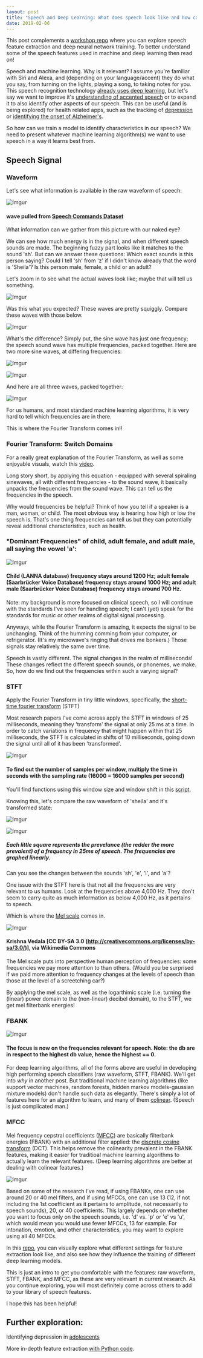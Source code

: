 ```yaml
---
layout: post
title: "Speech and Deep Learning: What does speech look like and how can we prep it for taining?"
date: 2019-02-06
---
```


This post complements a <a href="https://github.com/a-n-rose/Build-CNN-or-LSTM-or-CNNLSTM-with-speech-features">workshop repo</a> where you can explore speech feature extraction and deep neural network training. To better understand some of the speech features used in machine and deep learning then read on!

Speech and machine learning. Why is it relevant? I assume you're familiar with Siri and Alexa, and (depending on your language/accent) they do what you say, from turning on the lights, playing a song, to taking notes for you. This speech recognition technology <a href="https://uwaterloo.ca/global-impact/how-machine-learning-helps-siri-and-alexa-understand-you">already uses deep learning</a>, but let's say we want to improve it's <a href="https://www.isca-speech.org/archive/Interspeech_2018/pdfs/1864.pdf">understanding of accented speech</a> or to expand it to also identify other aspects of our speech. This can be useful (and is being explored) for health related apps, such as the tracking of <a href="http://www.infomus.org/Events/proceedings/ACII2015/papers/Main_Conference/M4_Doctoral_Consortium/D01_Recognition/ACII2015_submission_195.pdf">depression</a> or <a href="https://ac.els-cdn.com/S2352872915000160/1-s2.0-S2352872915000160-main.pdf?_tid=d04d9cc3-f992-4820-af98-f083c847c322&acdnat=1549408007_fe358db560e7df5618e8d68875824413">identifying the onset of Alzheimer's</a>.

So how can we train a model to identify characteristics in our speech? We need to present whatever machine learning algorithm(s) we want to use speech in a way it learns best from. 

## Speech Signal

### Waveform 

Let's see what information is available in the raw waveform of speech:


![Imgur](https://i.imgur.com/sSYOMbq.png)
#### wave pulled from <a href="https://ai.googleblog.com/2017/08/launching-speech-commands-dataset.html">Speech Commands Dataset</a>


What information can we gather from this picture with our naked eye? 

We can see how much energy is in the signal, and when different speech sounds are made. The beginning fuzzy part looks like it matches to the sound 'sh'. But can we answer these questions: Which exact sounds is this person saying? Could I tell 'sh' from 'z' if I didn't know already that the word is 'Sheila'? Is this person male, female, a child or an adult?

Let's zoom in to see what the actual waves look like; maybe that will tell us something.

![Imgur](https://i.imgur.com/zWqjgkz.png)

Was this what you expected? These waves are pretty squiggly. Compare these waves with those below. 

![Imgur](https://i.imgur.com/m7HmVna.png)

What's the difference? Simply put, the sine wave has just one frequency; the speech sound wave has multiple frequencies, packed together. Here are two more sine waves, at differing frequencies:

![Imgur](https://i.imgur.com/bWTarkl.png)

![Imgur](https://i.imgur.com/GwXFRQd.png)

And here are all three waves, packed together:

![Imgur](https://i.imgur.com/bo6PMnL.png)


For us humans, and most standard machine learning algorithms, it is very hard to tell which frequencies are in there. 

This is where the Fourier Transform comes in!! 

### Fourier Transform: Switch Domains

For a really great explanation of the Fourier Transform, as well as some enjoyable visuals, watch this <a href="https://www.youtube.com/watch?v=spUNpyF58BY">video</a>.

Long story short, by applying this equation - equipped with several spiraling sinewaves, all with different frequencies - to the sound wave, it basically unpacks the frequencies from the sound wave. This can tell us the frequencies in the speech.

Why would frequencies be helpful? Think of how you tell if a speaker is a man, woman, or child. The most obvious way is hearing how high or low the speech is. That's one thing frequencies can tell us but they can potentially reveal additional characteristics, such as health.

### "Dominant Frequencies" of child, adult female, and adult male, all saying the vowel 'a':
![Imgur](https://i.imgur.com/ErQojXd.png)
#### Child (LANNA database) frequency stays around 1200 Hz; adult female (Saarbrücker Voice Database) frequency stays around 1000 Hz; and adult male (Saarbrücker Voice Database) frequency stays around 700 Hz.

Note: my background is more focused on clinical speech, so I will continue with the standards I've seen for handling speech; I can't (yet) speak for the standards for music or other realms of digital signal processing.

Anyways, while the Fourier Transform is amazing, it expects the signal to be unchanging. Think of the humming comming from your computer, or refrigerator. (It's my microwave's ringing that drives me bonkers.) Those signals stay relatively the same over time.

Speech is vastly different. The signal changes in the realm of milliseconds! These changes reflect the different speech sounds, or phonemes, we make. So, how do we find out the frequencies within such a varying signal? 

### STFT

Apply the Fourier Transform in tiny little windows, specifically, the <a href="https://ccrma.stanford.edu/~jos/sasp/Short_Time_Fourier_Transform.html">short-time fourier transform</a> (STFT)

Most research papers I've come across apply the STFT in windows of 25 milliseconds, meaning they 'transform' the signal at only 25 ms at a time. In order to catch variations in frequency that might happen within that 25 milliseconds, the STFT is calculated in shifts of 10 milliseconds, going down the signal until all of it has been 'transformed'. 

![Imgur](https://i.imgur.com/jNsNBn4.png)
#### To find out the number of samples per window, multiply the time in seconds with the sampling rate (16000 = 16000 samples per second)

You'll find functions using this window size and window shift in this <a href="https://github.com/a-n-rose/Build-CNN-or-LSTM-or-CNNLSTM-with-speech-features/blob/master/feature_extraction_scripts/feature_extraction_functions.py">script</a>. 

Knowing this, let's compare the raw waveform of 'sheila' and it's transformed state:

![Imgur](https://i.imgur.com/sSYOMbq.png)


![Imgur](https://i.imgur.com/8LjNAmM.png)
##### Each little square represents the prevelance (the redder the more prevalent) of a frequency in 25ms of speech. The frequencies are graphed linearly.

Can you see the changes between the sounds 'sh', 'e', 'l', and 'a'?

One issue with the STFT here is that not all the frequencies are very relevant to us humans. Look at the frequencies above 4,000 Hz. They don't seem to carry quite as much information as below 4,000 Hz, as it pertains to speech.

Which is where the <a href="https://en.wikipedia.org/wiki/Mel_scale">Mel scale</a> comes in. 


![Imgur](https://i.imgur.com/mjtew0l.png)
#### Krishna Vedala [CC BY-SA 3.0 (http://creativecommons.org/licenses/by-sa/3.0/)], via Wikimedia Commons

The Mel scale puts into perspective human perception of frequencies: some frequencies we pay more attention to than others. (Would you be surprised if we paid more attention to frequency changes at the levels  of speech than those at the level of a screetching car?) 

By applying the mel scale, as well as the logarthimic scale (i.e. turning the (linear) power domain to the (non-linear) decibel domain), to the STFT, we get mel filterbank energies! 

### FBANK

![Imgur](https://i.imgur.com/Z3Xqbwa.png)
#### The focus is now on the frequencies relevant for speech. Note: the db are in respect to the highest db value, hence the highest == 0.

For deep learning algorithms, all of the forms above are useful in developing high performing speech classifiers (raw waveform, STFT, FBANK). We'll get into *why* in another post. But traditional machine learning algorithms (like support vector machines, random forests, hidden markov models-gaussian mixture models) don't handle such data as elegantly. There's simply a lot of features here for an algorithm to learn, and many of them <a href="https://en.wikipedia.org/wiki/Multicollinearity">colinear</a>. (Speech is just complicated man.)

### MFCC

Mel frequency cepstral coefficients (<a href="http://practicalcryptography.com/miscellaneous/machine-learning/guide-mel-frequency-cepstral-coefficients-mfccs/">MFCC</a>) are basically filterbank energies (FBANK) with an additional filter applied: the <a href="https://en.wikipedia.org/wiki/Discrete_cosine_transform">discrete cosine transform</a> (DCT). This helps remove the colinearity prevalent in the FBANK features, making it easier for traditioal machine learning algorithms to actually learn the relevant features. (Deep learning algorithms are better at dealing with colinear features.)

![Imgur](https://i.imgur.com/CXWRmfw.png)

Based on some of the research I've read, if using FBANKs, one can use around 20 or 40 mel filters, and if using MFCCs, one can use 13 (12, if not including the 1st coefficient as it pertains to amplitude, not necessarily to speech sounds), 20, or 40 coefficients. This largely depends on whether you want to focus only on the speech sounds, i.e. 'd' vs. 'p' or 'e' vs 'u', which would mean you would use fewer MFCCs, 13 for example. For intonation, emotion, and other characteristics, you may want to explore using all 40 MFCCs. 

In this <a href="https://github.com/a-n-rose/Build-CNN-or-LSTM-or-CNNLSTM-with-speech-features">repo</a>, you can visually explore what different settings for feature extraction look like, and also see how they influence the training of different deep learning models. 

This is just an intro to get you comfortable with the features: raw waveform, STFT, FBANK, and MFCC, as these are very relevant in current research. As you continue exploring, you will most definitely come across others to add to your library of speech features.

I hope this has been helpful! 


## Further exploration:

Identifying depression in <a href="http://europepmc.org/backend/ptpmcrender.fcgi?accid=PMC3652557&blobtype=pdf">adolescents</a>

More in-depth feature extraction <a href="https://haythamfayek.com/2016/04/21/speech-processing-for-machine-learning.html">with Python code</a>.
